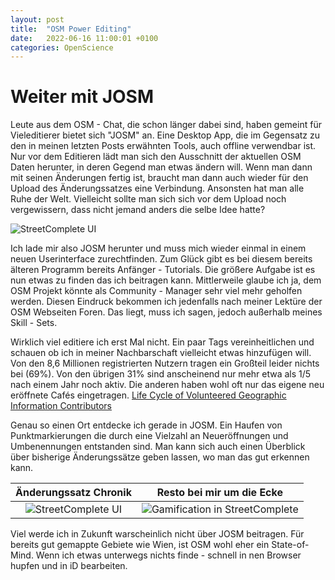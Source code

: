 ```yaml
---
layout: post
title:  "OSM Power Editing"
date:   2022-06-16 11:00:01 +0100
categories: OpenScience
---
```


# Weiter mit JOSM

Leute aus dem OSM - Chat, die schon länger dabei sind, haben gemeint für Vieleditierer bietet sich "JOSM" an. Eine Desktop App, die im Gegensatz zu den in meinen letzten Posts erwähnten Tools, auch offline verwendbar ist. Nur vor dem Editieren lädt man sich den Ausschnitt der aktuellen OSM Daten herunter, in deren Gegend man etwas ändern will. Wenn man dann mit seinen Änderungen fertig ist, braucht man dann auch wieder für den Upload des Änderungssatzes eine Verbindung. Ansonsten hat man alle Ruhe der Welt. Vielleicht sollte man sich sich vor dem Upload noch vergewissern, dass nicht jemand anders die selbe Idee hatte?

![StreetComplete UI](../../../../assets/josm.jpg)

Ich lade mir also JOSM herunter und muss mich wieder einmal in einem neuen Userinterface zurechtfinden. Zum Glück gibt es bei diesem bereits älteren Programm bereits Anfänger - Tutorials. Die größere Aufgabe ist es nun etwas zu finden das ich beitragen kann. 
Mittlerweile glaube ich ja, dem OSM Projekt könnte als Community - Manager sehr viel mehr geholfen werden. Diesen Eindruck bekommen ich jedenfalls nach meiner Lektüre der OSM Webseiten Foren. Das liegt, muss ich sagen, jedoch außerhalb meines Skill - Sets. 

Wirklich viel editiere ich erst Mal nicht. Ein paar Tags vereinheitlichen und schauen ob ich in meiner Nachbarschaft vielleicht etwas hinzufügen will. Von den 8,6 Millionen registrierten Nutzern tragen ein Großteil leider nichts bei (69%). Von den übrigen 31% sind anscheinend nur mehr etwa als 1/5 nach einem Jahr noch aktiv. Die anderen haben wohl oft nur das eigene neu eröffnete Cafés eingetragen. [Life Cycle of Volunteered Geographic Information Contributors](https://escholarship.org/content/qt46p8p31g/qt46p8p31g.pdf)

Genau so einen Ort entdecke ich gerade in JOSM. Ein Haufen von Punktmarkierungen die durch eine Vielzahl an Neueröffnungen und Umbenennungen entstanden sind. Man kann sich auch einen Überblick über bisherige Änderungssätze geben lassen, wo man das gut erkennen kann.

Änderungssatz Chronik | Resto bei mir um die Ecke
:-: | :-:
![StreetComplete UI](../../../../assets/aenderungssaetze.jpg) | ![Gamification in StreetComplete](../../../../assets/burgerboutique.jpg)

Viel werde ich in Zukunft warscheinlich nicht über JOSM beitragen. Für bereits gut gemappte Gebiete wie Wien, ist OSM wohl eher ein State-of-Mind. Wenn ich etwas unterwegs nichts finde - schnell in nen Browser hupfen und in iD bearbeiten. 